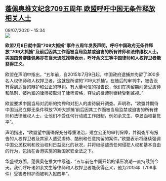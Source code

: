 <!--1594310105000-->
[蓬佩奥推文纪念709五周年 欧盟呼吁中国无条件释放相关人士](http://www.rfi.fr//cn/%E6%94%BF%E6%B2%BB/20200709-%E8%93%AC%E4%BD%A9%E5%A5%A5%E6%8E%A8%E6%96%87%E7%BA%AA%E5%BF%B5709%E4%BA%94%E5%91%A8%E5%B9%B4-%E6%AC%A7%E7%9B%9F%E5%91%BC%E5%90%81%E4%B8%AD%E5%9B%BD%E6%97%A0%E6%9D%A1%E4%BB%B6%E9%87%8A%E6%94%BE%E7%9B%B8%E5%85%B3%E4%BA%BA%E5%A3%AB)
------

<div>09/07/2020 - 15:34</div><img src="https://s.rfi.fr/media/display/9b43d578-bbdf-11ea-b366-005056bff430/w:310/p:16x9/2020-07-01T161459Z_1691086126_RC2GKH9NO10F_RTRMADP_3_USA-POMPEO.JPG"><p><strong>欧盟7月8日就中国“709大抓捕”事件五周年发表声明，呼吁中国政府无条件释放“709大抓捕”及前后因其工作而被当局监禁或迫害的所有律师和法律维权人士。美国国务卿蓬佩奥亦在当天通过推特表示，呼吁余文生等中国律师和人权捍卫者能获得正义。</strong></p><div class="t-content__body u-clearfix"><div class="m-interstitial"></div><p>欧盟在声明中指出，“五年前，自2015年7月9日起，中国政府逮捕并拘留了300多名人权律师和人权捍卫者，这就是所谓的‘709大抓捕’。在随后的审判中，被告没有得到适当的辩护和公正的审判。有大量可信的报告说，他们在拘留期间遭受虐待和酷刑，被拘留的律师被取消了律师资格，释放的律师则继续受到监视。”</p><p>欧盟要求中国当局对武断的拘押和对犯人的虐待展开调查。声明称，“欧盟并期待中国当局立即无条件释放‘709大抓捕’前后因其工作而被当局监禁或迫害的所有律师和法律维权人士，让他们不受任何行动或工作限制，例如余文生、李昱函和葛觉平”。</p><p>声明指出，“欧盟望中国确保充分尊重法治，建立公正的审判保障，并彻查所有报告的人权捍卫者及其家人遭受虐待、酷刑和任意拘留的案件。”欧盟表示将继续强调中国公民权利和政治权利日益恶化的状况，并将继续谴责任何侵犯人权和基本自由的行为，包括在香港实施的新国家安全法之下。</p><p>华盛顿方面，蓬佩奥在推文中写道，“五年前在中国开始的镇压浪潮一直持续到今天。我们呼吁诸如余文生等律师和人权捍卫者能获得正义，他为2015年（709事件）受害者辩护而被判入狱四年”。</p><p> </p><div class="o-self-promo o-self-promo--nl o-self-promo--hidden" data-selfpromo-newsletter></div><div class="o-self-promo o-self-promo--app o-self-promo--hidden" data-selfpromo-app></div></div>
